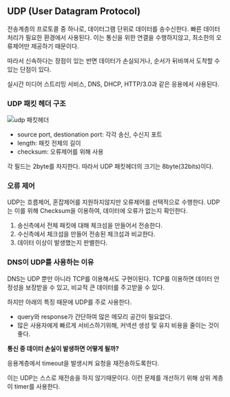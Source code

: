 ## UDP (User Datagram Protocol)

전송계층의 프로토콜 중 하나로, 데이터그램 단위로 데이터를 송수신한다.
빠른 데이터 처리가 필요한 환경에서 사용된다.
이는 통신을 위한 연결을 수행하지않고, 최소한의 오류제어만 제공하기 때문이다.

따라서 신속하다는 장점이 있는 반면 데이터가 손실되거나, 순서가 뒤바껴서 도착할 수 있는 단점이 있다.

실시간 미디어 스트리밍 서비스, DNS, DHCP, HTTP/3.0과 같은 응용에서 사용된다.

### UDP 패킷 헤더 구조

![udp 패킷헤더](https://user-images.githubusercontent.com/55647436/225491764-4dd3d8ec-4a2a-499c-9534-ce596c1751df.png)

- source port, destionation port: 각각 송신, 수신지 포트
- length: 패킷 전체의 길이
- checksum: 오류제어를 위해 사용

각 필드는 2byte를 차지한다. 따라서 UDP 패킷헤더의 크기는 8byte(32bits)이다.

### 오류 제어

UDP는 흐름제어, 혼잡제어를 지원하지않지만 오류제어를 선택적으로 수행한다.
UDP는 이를 위해 Checksum을 이용하여, 데이터에 오류가 없는지 확인한다.

1. 송신측에서 전체 패킷에 대해 체크섬을 만들어서 전송한다.
2. 수신측에서 체크섬을 만들어 전송된 체크섬과 비교한다.
3. 데이터 이상이 발생했는지 판별한다.

### DNS이 UDP를 사용하는 이유

DNS는 UDP 뿐만 아니라 TCP를 이용해서도 구현이된다. TCP를 이용하면 데이터 안정성을 보장받을 수 있고, 비교적 큰 데이터를 주고받을 수 있다.

하지만 아래의 특징 때문에 UDP를 주로 사용한다.

- query와 response가 간단하여 많은 메모리 공간이 필요없다.
- 많은 사용자에게 빠르게 서비스하기위해, 커넥션 생성 및 유지 비용을 줄이는 것이 좋다.

**통신 중 데이터 손실이 발생하면 어떻게 될까?**

응용계층에서 timeout을 발생시켜 요청을 재전송하도록한다.

이는 UDP는 스스로 재전송을 하지 않기때문이다. 이런 문제를 개선하기 위해 상위 계층이 timer를 사용한다.

<!-- Checksum 계산 방식 -->
<!-- why DHCP, HTTP/3.0 are using UDP -->
